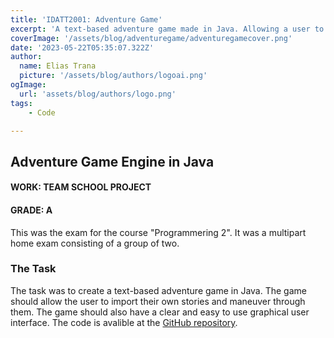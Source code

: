 ```yaml
---
title: 'IDATT2001: Adventure Game'
excerpt: 'A text-based adventure game made in Java. Allowing a user to import their own stories and maneuver through them.'
coverImage: '/assets/blog/adventuregame/adventuregamecover.png'
date: '2023-05-22T05:35:07.322Z'
author:
  name: Elias Trana
  picture: '/assets/blog/authors/logoai.png'
ogImage:
  url: 'assets/blog/authors/logo.png'
tags:
    - Code

---
```


## Adventure Game Engine in Java

#### **WORK:** TEAM SCHOOL PROJECT
#### **GRADE:** A

This was the exam for the course "Programmering 2". It was a multipart home exam consisting of a group of two. 

### The Task

The task was to create a text-based adventure game in Java. The game should allow the user to import their own stories and maneuver through them. The game should also have a clear and easy to use graphical user interface. The code is avalible at the [GitHub repository](https://github.com/Eliastrana/AdventureGame).
